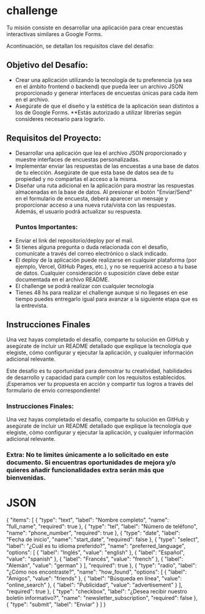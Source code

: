 <h1>challenge</h1> 
<div>
  <p>Tu misión consiste en desarrollar una aplicación para crear encuestas interactivas similares a Google Forms.</p>
</div>
<div>
  <p>Acontinuación, se detallan los requisitos clave del desafío:</p>
  <h2>Objetivo del Desafío: </h2>
  <ul>
    <li>Crear una aplicación utilizando la tecnología de tu
preferencia (ya sea en el ámbito frontend o backend) que pueda leer un archivo
JSON proporcionado y generar interfaces de encuestas únicas para cada ítem en
el archivo. </li>
    <li>Asegúrate de que el diseño y la estética de la aplicación sean distintos
a los de Google Forms.
**Estás autorizado a utilizar librerías según consideres necesario para lograrlo.</li>
  </ul>
</div>
<div>
  <h2>Requisitos del Proyecto:</h2>
  <ul>
    <li>Desarrollar una aplicación que lea el archivo JSON proporcionado y muestre
interfaces de encuestas personalizadas.</li>
    <li>Implementar enviar las respuestas de las encuestas a una base de datos de
tu elección. Asegúrate de que esta base de datos sea de tu propiedad y no
compartas el acceso a la misma.</li>
    <li>Diseñar una ruta adicional en la aplicación para mostrar las respuestas
almacenadas en la base de datos. Al presionar el botón "Enviar/Send" en el
formulario de encuesta, deberá aparecer un mensaje y proporcionar acceso
a una nueva ruta/vista con las respuestas. Además, el usuario podrá
actualizar su respuesta.</li>
    <h3>Puntos Importantes:</h3>
    <li>Enviar el link del repositorio/deploy por el mail.</li>
    <li>Si tienes alguna pregunta o duda relacionada con el desafío, comunícate a
través del correo electrónico o slack indicado.</li>
    <li>El deploy de la aplicación puede realizarse en cualquier plataforma (por
ejemplo, Vercel, GitHub Pages, etc.), y no se requerirá acceso a tu base de
datos. Cualquier consideración o suposición clave debe estar documentada
en el archivo README.</li>
    <li>El challenge se podrá realizar con cualquier tecnología</li>
    <li>Tienes 48 hs para realizar el challenge aunque si no llegases en ese tiempo
puedes entregarlo igual para avanzar a la siguiente etapa que es la
entrevista.</li>
  </ul>
</div>
<div>
  <h2>Instrucciones Finales</h2>
  <p> Una vez hayas completado el desafío, comparte tu
solución en GitHub y asegúrate de incluir un README detallado que explique la
tecnología que elegiste, cómo configurar y ejecutar la aplicación, y cualquier
información adicional relevante.</p>
  <p>Este desafío es tu oportunidad para demostrar tu creatividad, habilidades de
desarrollo y capacidad para cumplir con los requisitos establecidos.
¡Esperamos ver tu propuesta en acción y compartir tus logros a través del
formulario de envío correspondiente!</p>
  <h3>Instrucciones Finales:</h3>
  <p>Una vez hayas completado el desafío, comparte tu
solución en GitHub y asegúrate de incluir un README detallado que explique la
tecnología que elegiste, cómo configurar y ejecutar la aplicación, y cualquier
información adicional relevante.</p>
  <h3>Extra: No te limites únicamente a lo solicitado en este documento. Si encuentras
oportunidades de mejora y/o quieres añadir funcionalidades extra serán más que
bienvenidas.</h3>
</div>
<h1>JSON</h1>
<div>
  {
"items": [
{
"type": "text",
"label": "Nombre completo",
"name": "full_name",
"required": true
},
{
"type": "tel",
"label": "Número de teléfono",
"name": "phone_number",
"required": true
},
{
"type": "date",
"label": "Fecha de inicio",
"name": "start_date",
"required": false
},
{
"type": "select",
"label": "¿Cuál es tu idioma preferido?",
"name": "preferred_language",
"options": [
{
"label": "Inglés",
"value": "english"
},
{
"label": "Español",
"value": "spanish"
},
{
"label": "Francés",
"value": "french"
},
{
"label": "Alemán",
"value": "german"
}
],
"required": true
},
{
"type": "radio",
"label": "¿Cómo nos encontraste?",
"name": "how_found",
"options": [
{
"label": "Amigos",
"value": "friends"
},
{
"label": "Búsqueda en línea",
"value": "online_search"
},
{
"label": "Publicidad",
"value": "advertisement"
}
],
"required": true
},
{
"type": "checkbox",
"label": "¿Desea recibir nuestro boletín informativo?",
"name": "newsletter_subscription",
"required": false
},
{
"type": "submit",
"label": "Enviar"
}
]
}
</div>



